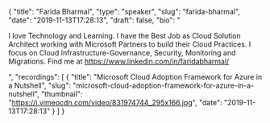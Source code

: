 {
  "title": "Farida Bharmal",
  "type": "speaker",
  "slug": "farida-bharmal",
  "date": "2019-11-13T17:28:13",
  "draft": false,
  "bio": "<p>I love Technology and Learning. I have the Best Job as Cloud Solution Architect working with Microsoft Partners to build their Cloud Practices. I focus on Cloud Infrastructure-Governance, Security, Monitoring and Migrations. Find me at https://www.linkedin.com/in/faridabharmal/</p>",
  "recordings": [
    {
      "title": "Microsoft Cloud Adoption Framework for Azure in a Nutshell",
      "slug": "microsoft-cloud-adoption-framework-for-azure-in-a-nutshell",
      "thumbnail": "https://i.vimeocdn.com/video/831974744_295x166.jpg",
      "date": "2019-11-13T17:28:13"
    }
  ]
}